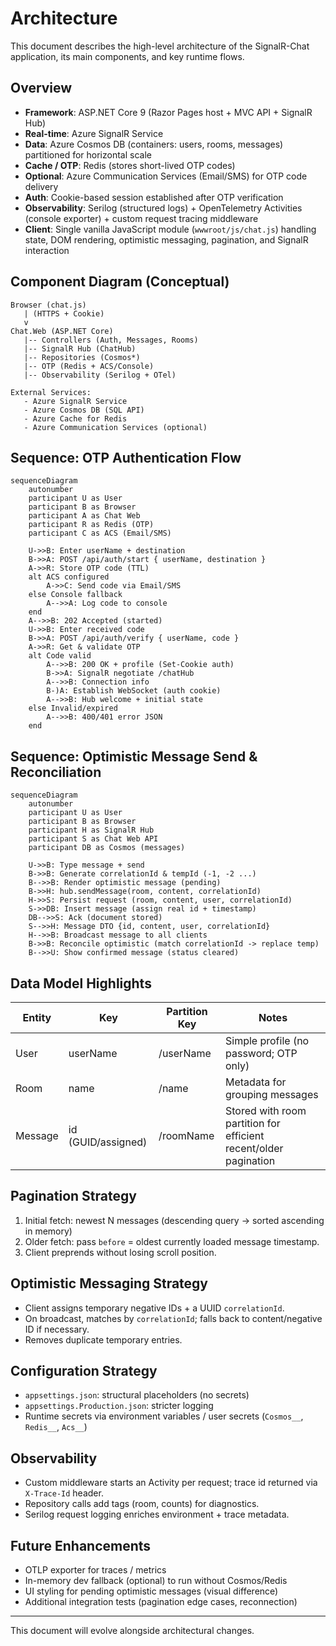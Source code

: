 # Architecture

This document describes the high-level architecture of the SignalR-Chat application, its main components, and key runtime flows.

## Overview
- **Framework**: ASP.NET Core 9 (Razor Pages host + MVC API + SignalR Hub)
- **Real-time**: Azure SignalR Service
- **Data**: Azure Cosmos DB (containers: users, rooms, messages) partitioned for horizontal scale
- **Cache / OTP**: Redis (stores short-lived OTP codes)
- **Optional**: Azure Communication Services (Email/SMS) for OTP code delivery
- **Auth**: Cookie-based session established after OTP verification
- **Observability**: Serilog (structured logs) + OpenTelemetry Activities (console exporter) + custom request tracing middleware
- **Client**: Single vanilla JavaScript module (`wwwroot/js/chat.js`) handling state, DOM rendering, optimistic messaging, pagination, and SignalR interaction

## Component Diagram (Conceptual)
```
Browser (chat.js)
   | (HTTPS + Cookie)
   v
Chat.Web (ASP.NET Core)
   |-- Controllers (Auth, Messages, Rooms)
   |-- SignalR Hub (ChatHub)
   |-- Repositories (Cosmos*)
   |-- OTP (Redis + ACS/Console)
   |-- Observability (Serilog + OTel)

External Services:
   - Azure SignalR Service
   - Azure Cosmos DB (SQL API)
   - Azure Cache for Redis
   - Azure Communication Services (optional)
```

## Sequence: OTP Authentication Flow
```mermaid
sequenceDiagram
    autonumber
    participant U as User
    participant B as Browser
    participant A as Chat Web
    participant R as Redis (OTP)
    participant C as ACS (Email/SMS)

    U->>B: Enter userName + destination
    B->>A: POST /api/auth/start { userName, destination }
    A->>R: Store OTP code (TTL)
    alt ACS configured
        A->>C: Send code via Email/SMS
    else Console fallback
        A-->>A: Log code to console
    end
    A-->>B: 202 Accepted (started)
    U->>B: Enter received code
    B->>A: POST /api/auth/verify { userName, code }
    A->>R: Get & validate OTP
    alt Code valid
        A-->>B: 200 OK + profile (Set-Cookie auth)
        B->>A: SignalR negotiate /chatHub
        A-->>B: Connection info
        B-)A: Establish WebSocket (auth cookie)
        A-->>B: Hub welcome + initial state
    else Invalid/expired
        A-->>B: 400/401 error JSON
    end
```

## Sequence: Optimistic Message Send & Reconciliation
```mermaid
sequenceDiagram
    autonumber
    participant U as User
    participant B as Browser
    participant H as SignalR Hub
    participant S as Chat Web API
    participant DB as Cosmos (messages)

    U->>B: Type message + send
    B->>B: Generate correlationId & tempId (-1, -2 ...)
    B-->>B: Render optimistic message (pending)
    B->>H: hub.sendMessage(room, content, correlationId)
    H->>S: Persist request (room, content, user, correlationId)
    S->>DB: Insert message (assign real id + timestamp)
    DB-->>S: Ack (document stored)
    S-->>H: Message DTO {id, content, user, correlationId}
    H-->>B: Broadcast message to all clients
    B->>B: Reconcile optimistic (match correlationId -> replace temp)
    B-->>U: Show confirmed message (status cleared)
```

## Data Model Highlights
| Entity | Key | Partition Key | Notes |
|--------|-----|---------------|-------|
| User | userName | /userName | Simple profile (no password; OTP only) |
| Room | name | /name | Metadata for grouping messages |
| Message | id (GUID/assigned) | /roomName | Stored with room partition for efficient recent/older pagination |

## Pagination Strategy
1. Initial fetch: newest N messages (descending query → sorted ascending in memory)
2. Older fetch: pass `before` = oldest currently loaded message timestamp.
3. Client preprends without losing scroll position.

## Optimistic Messaging Strategy
- Client assigns temporary negative IDs + a UUID `correlationId`.
- On broadcast, matches by `correlationId`; falls back to content/negative ID if necessary.
- Removes duplicate temporary entries.

## Configuration Strategy
- `appsettings.json`: structural placeholders (no secrets)
- `appsettings.Production.json`: stricter logging
- Runtime secrets via environment variables / user secrets (`Cosmos__`, `Redis__`, `Acs__`)

## Observability
- Custom middleware starts an Activity per request; trace id returned via `X-Trace-Id` header.
- Repository calls add tags (room, counts) for diagnostics.
- Serilog request logging enriches environment + trace metadata.

## Future Enhancements
- OTLP exporter for traces / metrics
- In-memory dev fallback (optional) to run without Cosmos/Redis
- UI styling for pending optimistic messages (visual difference)
- Additional integration tests (pagination edge cases, reconnection)

---
This document will evolve alongside architectural changes.
